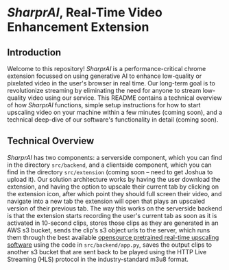 # _SharprAI_, Real-Time Video Enhancement Extension

## Introduction

Welcome to this repository! _SharprAI_ is a performance-critical chrome extension focussed on using generative AI to enhance low-quality or pixelated video in the user's browser in real time. Our long-term goal is to revolutionize streaming by eliminating the need for anyone to stream low-quality video using our service. This README contains a technical overview of how _SharprAI_ functions, simple setup instructions for how to start upscaling video on your machine within a few minutes (coming soon), and a technical deep-dive of our software's functionality in detail (coming soon). 

## Technical Overview 

_SharprAI_ has two components: a serverside component, which you can find in the directory `src/backend`, and a clientside component, which you can find in the directory `src/extension` (coming soon – need to get Joshua to upload it). Our solution architecture works by having the user download the extension, and having the option to upscale their current tab by clicking on the extension icon, after which point they should full screen their video, and navigate into a new tab the extension will open that plays an upscaled version of their previous tab. The way this works on the serverside backend is that the extension starts recording the user's current tab as soon as it is activated in 10-second clips, stores those clips as they are generated in an AWS s3 bucket, sends the clip's s3 object urls to the server, which runs them through the best available [opensource pretrained real-time upscaling software](https://github.com/styler00dollar/VSGAN-tensorrt-docker) using the code in `src/backend/app.py`, saves the output clips to another s3 bucket that are sent back to be played using the HTTP Live Streaming (HLS) protocol in the industry-standard m3u8 format. 
